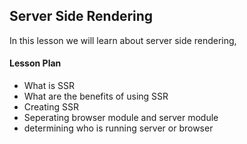 ## Server Side Rendering

In this lesson we will learn about server side rendering, 

#### Lesson Plan
- What is SSR
- What are the benefits of using SSR
- Creating SSR
- Seperating browser module and server module
- determining who is running server or browser
